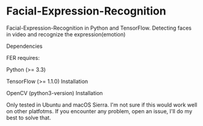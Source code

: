 # Facial-Expression-Recognition
Facial-Expression-Recognition in Python and TensorFlow. Detecting faces in video and recognize the expression(emotion)

Dependencies

FER requires:

Python (>= 3.3)

TensorFlow (>= 1.1.0) Installation

OpenCV (python3-version) Installation

Only tested in Ubuntu and macOS Sierra. I'm not sure if this would work well on other platfotms. If you encounter any problem, open an issue, I'll do my best to solve that.
